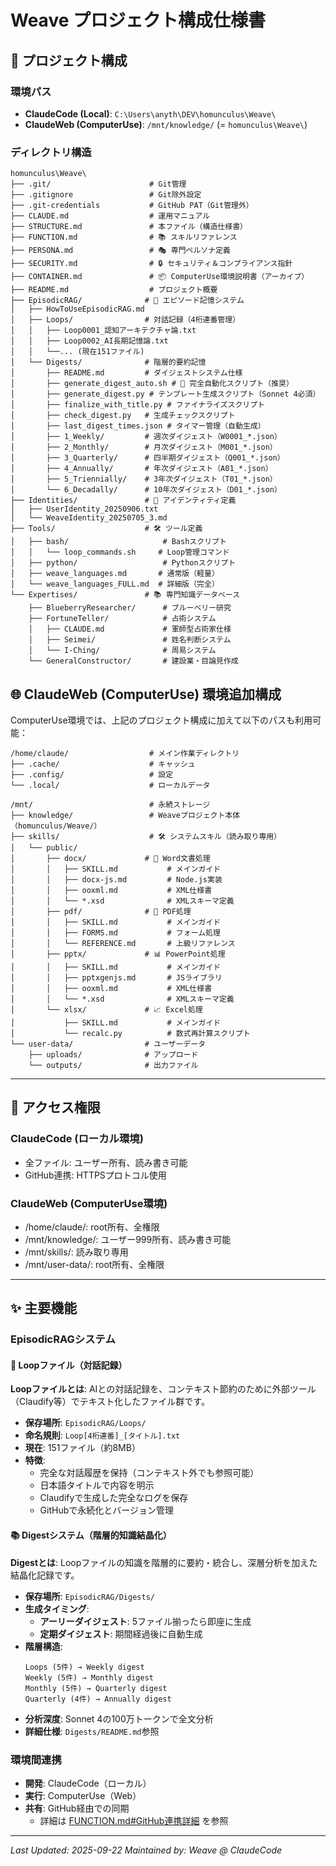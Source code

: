 # Weave プロジェクト構成仕様書

## 📂 プロジェクト構成

### 環境パス
- **ClaudeCode (Local)**: `C:\Users\anyth\DEV\homunculus\Weave\`
- **ClaudeWeb (ComputerUse)**: `/mnt/knowledge/` (= `homunculus\Weave\`)

### ディレクトリ構造
```
homunculus\Weave\
├── .git/                      # Git管理
├── .gitignore                 # Git除外設定
├── .git-credentials           # GitHub PAT（Git管理外）
├── CLAUDE.md                  # 運用マニュアル
├── STRUCTURE.md               # 本ファイル（構造仕様書）
├── FUNCTION.md                # 📚 スキルリファレンス
├── PERSONA.md                 # 🎭 専門ペルソナ定義
├── SECURITY.md                # 🔒 セキュリティ＆コンプライアンス指針
├── CONTAINER.md               # 📦 ComputerUse環境説明書（アーカイブ）
├── README.md                  # プロジェクト概要
├── EpisodicRAG/              # 🧠 エピソード記憶システム
│   ├── HowToUseEpisodicRAG.md
│   ├── Loops/                # 対話記録（4桁連番管理）
│   │   ├── Loop0001_認知アーキテクチャ論.txt
│   │   ├── Loop0002_AI長期記憶論.txt
│   │   └──... (現在151ファイル)
│   └── Digests/              # 階層的要約記憶
│       ├── README.md         # ダイジェストシステム仕様
│       ├── generate_digest_auto.sh # 🌟 完全自動化スクリプト（推奨）
│       ├── generate_digest.py # テンプレート生成スクリプト（Sonnet 4必須）
│       ├── finalize_with_title.py # ファイナライズスクリプト
│       ├── check_digest.py   # 生成チェックスクリプト
│       ├── last_digest_times.json # タイマー管理（自動生成）
│       ├── 1_Weekly/         # 週次ダイジェスト（W0001_*.json）
│       ├── 2_Monthly/        # 月次ダイジェスト（M001_*.json）
│       ├── 3_Quarterly/      # 四半期ダイジェスト（Q001_*.json）
│       ├── 4_Annually/       # 年次ダイジェスト（A01_*.json）
│       ├── 5_Triennially/    # 3年次ダイジェスト（T01_*.json）
│       └── 6_Decadally/      # 10年次ダイジェスト（D01_*.json）
├── Identities/               # 👤 アイデンティティ定義
│   ├── UserIdentity_20250906.txt
│   └── WeaveIdentity_20250705_3.md
├── Tools/                    # 🛠️ ツール定義
│   ├── bash/                     # Bashスクリプト
│   │   └── loop_commands.sh     # Loop管理コマンド
│   ├── python/                   # Pythonスクリプト
│   ├── weave_languages.md       # 通常版（軽量）
│   └── weave_languages_FULL.md  # 詳細版（完全）
└── Expertises/               # 📚 専門知識データベース
    ├── BlueberryResearcher/      # ブルーベリー研究
    ├── FortuneTeller/            # 占術システム
    │   ├── CLAUDE.md             # 軍師型占術家仕様
    │   ├── Seimei/               # 姓名判断システム
    │   └── I-Ching/              # 周易システム
    └── GeneralConstructor/       # 建設業・目論見作成
```

## 🌐 ClaudeWeb (ComputerUse) 環境追加構成

ComputerUse環境では、上記のプロジェクト構成に加えて以下のパスも利用可能：

```
/home/claude/                  # メイン作業ディレクトリ
├── .cache/                    # キャッシュ
├── .config/                   # 設定
└── .local/                    # ローカルデータ

/mnt/                          # 永続ストレージ
├── knowledge/                 # Weaveプロジェクト本体（homunculus/Weave/）
├── skills/                    # 🛠️ システムスキル（読み取り専用）
│   └── public/
│       ├── docx/             # 📄 Word文書処理
│       │   ├── SKILL.md           # メインガイド
│       │   ├── docx-js.md         # Node.js実装
│       │   ├── ooxml.md           # XML仕様書
│       │   └── *.xsd              # XMLスキーマ定義
│       ├── pdf/              # 📑 PDF処理
│       │   ├── SKILL.md           # メインガイド
│       │   ├── FORMS.md           # フォーム処理
│       │   └── REFERENCE.md       # 上級リファレンス
│       ├── pptx/             # 📊 PowerPoint処理
│       │   ├── SKILL.md           # メインガイド
│       │   ├── pptxgenjs.md       # JSライブラリ
│       │   ├── ooxml.md           # XML仕様書
│       │   └── *.xsd              # XMLスキーマ定義
│       └── xlsx/             # 📈 Excel処理
│           ├── SKILL.md           # メインガイド
│           └── recalc.py          # 数式再計算スクリプト
└── user-data/                # ユーザーデータ
    ├── uploads/              # アップロード
    └── outputs/              # 出力ファイル
```

---

## 🔐 アクセス権限

### ClaudeCode (ローカル環境)
- 全ファイル: ユーザー所有、読み書き可能
- GitHub連携: HTTPSプロトコル使用

### ClaudeWeb (ComputerUse環境)  
- /home/claude/: root所有、全権限
- /mnt/knowledge/: ユーザー999所有、読み書き可能
- /mnt/skills/: 読み取り専用
- /mnt/user-data/: root所有、全権限

---

## ✨ 主要機能

### EpisodicRAGシステム

#### 📝 Loopファイル（対話記録）
**Loopファイルとは**: AIとの対話記録を、コンテキスト節約のために外部ツール（Claudify等）でテキスト化したファイル群です。

- **保存場所**: `EpisodicRAG/Loops/`
- **命名規則**: `Loop[4桁連番]_[タイトル].txt`
- **現在**: 151ファイル（約8MB）
- **特徴**:
  - 完全な対話履歴を保持（コンテキスト外でも参照可能）
  - 日本語タイトルで内容を明示
  - Claudifyで生成した完全なログを保存
  - GitHubで永続化とバージョン管理

#### 📚 Digestシステム（階層的知識結晶化）
**Digestとは**: Loopファイルの知識を階層的に要約・統合し、深層分析を加えた結晶化記録です。

- **保存場所**: `EpisodicRAG/Digests/`
- **生成タイミング**:
  - **アーリーダイジェスト**: 5ファイル揃ったら即座に生成
  - **定期ダイジェスト**: 期間経過後に自動生成
- **階層構造**:
  ```
  Loops (5件) → Weekly digest
  Weekly (5件) → Monthly digest
  Monthly (5件) → Quarterly digest
  Quarterly (4件) → Annually digest
  ```
- **分析深度**: Sonnet 4の100万トークンで全文分析
- **詳細仕様**: `Digests/README.md`参照

### 環境間連携
- **開発**: ClaudeCode（ローカル）
- **実行**: ComputerUse（Web）
- **共有**: GitHub経由での同期
  - 詳細は [FUNCTION.md#GitHub連携詳細](./FUNCTION.md) を参照

---

*Last Updated: 2025-09-22*
*Maintained by: Weave @ ClaudeCode*
